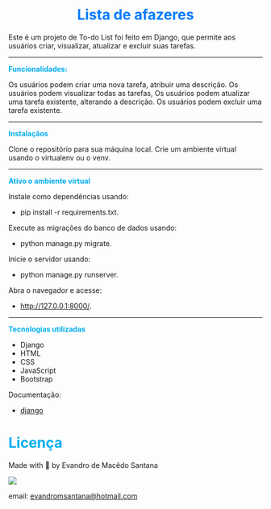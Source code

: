  
 <h1 style="color:#007BFF" align="center">
  <strong>Lista de afazeres</strong>
 </h1>
 
Este é um projeto de To-do List foi feito em Django, que permite aos usuários criar, visualizar, atualizar e excluir suas tarefas.
<hr />
  <strong style="color:#00AEEE">Funcionalidades:</strong>

Os usuários podem criar uma nova tarefa, atribuir uma descrição.
Os usuários podem visualizar todas as tarefas, 
Os usuários podem atualizar uma tarefa existente, alterando a descrição.
Os usuários podem excluir uma tarefa existente.

<hr />
  <strong style="color:#00AEEE">Instalaçãos</strong>


Clone o repositório para sua máquina local.
Crie um ambiente virtual usando o virtualenv ou o venv.

<hr />
  <strong style="color:#00AEEE">Ativo o ambiente virtual</strong>


Instale como dependências usando:
- pip install -r requirements.txt.

Execute as migrações do banco de dados usando:
- python manage.py migrate.

Inicie o servidor usando:
- python manage.py runserver.

Abra o navegador e acesse:
- http://127.0.0.1:8000/.

<hr />

  <strong style="color:#00AEEE">Tecnologias utilizadas</strong>

- Django
- HTML
- CSS
- JavaScript
- Bootstrap

Documentação:
- [django](https://www.djangoproject.com/)


<h1 style="color:#00AEEE">
  <strong>Licença</strong>
</h1>

<p>Made with 💜 by Evandro de Macêdo Santana</p>

<a  href="https://www.linkedin.com/in/evandro-m-santana" target="_blank"><img  src="https://img.shields.io/badge/-LinkedIn-%230077B5?style=for-the-badge&logo=linkedin&logoColor=white" target="_blank"></a>

email:
evandromsantana@hotmail.com



